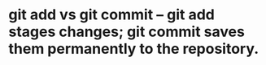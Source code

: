 # git add vs git commit – git add stages changes; git commit saves them permanently to the repository.
